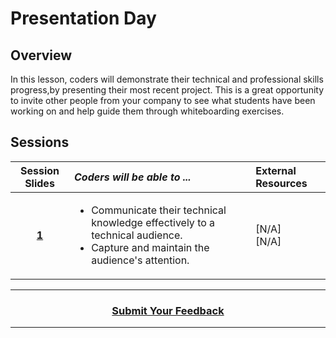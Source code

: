 
# Presentation Day

## Overview
In this lesson, coders will demonstrate their technical and professional skills progress,by presenting their most recent project. This is a great opportunity to invite other people from your company to see what students have been working on and help guide them through whiteboarding exercises.

## Sessions 
|Session Slides|*Coders will be able to ...*|External Resources
|:-------:|:-------|:-------|
|[**1**](https://docs.google.com/presentation/d/1KTlAu8XMnXGpMxoJtOlkd9qcem_3mOmxF2YeFSLLUFc/edit#slide=id.g418add0bf9_0_85)|<ul><li>Communicate their technical knowledge effectively to a technical audience.</li><li>Capture and maintain the audience's attention.</li></ul> |[N/A]<br>[N/A]|

----
<h3 align="center"><a href="https://docs.google.com/forms/d/e/1FAIpQLSeLpI-m6UKvIxk97F8R1iidFRaYXJ3dfcUuIjx2Pz0WMfO1SA/viewform">Submit Your Feedback</a> </h3>

----
